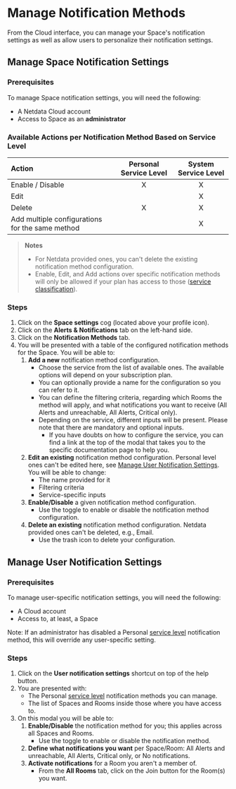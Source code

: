 # Manage Notification Methods

From the Cloud interface, you can manage your Space's notification settings as well as allow users to personalize their notification settings.

## Manage Space Notification Settings

### Prerequisites

To manage Space notification settings, you will need the following:

- A Netdata Cloud account
- Access to Space as an **administrator**

### Available Actions per Notification Method Based on Service Level

| **Action**                                      | **Personal Service Level** | **System Service Level** |
|:------------------------------------------------|:--------------------------:|:------------------------:|
| Enable / Disable                                |             X              |            X             |
| Edit                                            |                            |            X             |
| Delete                                          |             X              |            X             |
| Add multiple configurations for the same method |                            |            X             |

> **Notes**
>
> - For Netdata provided ones, you can't delete the existing notification method configuration.
> - Enable, Edit, and Add actions over specific notification methods will only be allowed if your plan has access to those ([service classification](/docs/alerts-and-notifications/notifications/centralized-cloud-notifications/centralized-cloud-notifications-reference.md#service-classification)).

### Steps

1. Click on the **Space settings** cog (located above your profile icon).
2. Click on the **Alerts & Notifications** tab on the left-hand side.
3. Click on the **Notification Methods** tab.
4. You will be presented with a table of the configured notification methods for the Space. You will be able to:
    1. **Add a new** notification method configuration.
        - Choose the service from the list of available ones. The available options will depend on your subscription plan.
        - You can optionally provide a name for the configuration so you can refer to it.
        - You can define the filtering criteria, regarding which Rooms the method will apply, and what notifications you want to receive (All Alerts and unreachable, All Alerts, Critical only).
        - Depending on the service, different inputs will be present. Please note that there are mandatory and optional inputs.
            - If you have doubts on how to configure the service, you can find a link at the top of the modal that takes you to the specific documentation page to help you.
    2. **Edit an existing** notification method configuration. Personal level ones can't be edited here, see [Manage User Notification Settings](#manage-user-notification-settings). You will be able to change:
        - The name provided for it
        - Filtering criteria
        - Service-specific inputs
    3. **Enable/Disable** a given notification method configuration.
        - Use the toggle to enable or disable the notification method configuration.
    4. **Delete an existing** notification method configuration. Netdata provided ones can't be deleted, e.g., Email.
        - Use the trash icon to delete your configuration.

## Manage User Notification Settings

### Prerequisites

To manage user-specific notification settings, you will need the following:

- A Cloud account
- Access to, at least, a Space

Note: If an administrator has disabled a Personal [service level](/docs/alerts-and-notifications/notifications/centralized-cloud-notifications/centralized-cloud-notifications-reference.md#service-level) notification method, this will override any user-specific setting.

### Steps

1. Click on the **User notification settings** shortcut on top of the help button.
2. You are presented with:
    - The Personal [service level](/docs/alerts-and-notifications/notifications/centralized-cloud-notifications/centralized-cloud-notifications-reference.md#service-level) notification methods you can manage.
    - The list of Spaces and Rooms inside those where you have access to.
3. On this modal you will be able to:
    1. **Enable/Disable** the notification method for you; this applies across all Spaces and Rooms.
        - Use the toggle to enable or disable the notification method.
    2. **Define what notifications you want** per Space/Room: All Alerts and unreachable, All Alerts, Critical only, or No notifications.
    3. **Activate notifications** for a Room you aren't a member of.
        - From the **All Rooms** tab, click on the Join button for the Room(s) you want.
